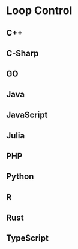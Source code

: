 # Loop Control


<!-- DESCRIPTION -->


## C++



## C-Sharp



## GO



## Java



## JavaScript



## Julia



## PHP



## Python



## R



## Rust



## TypeScript

